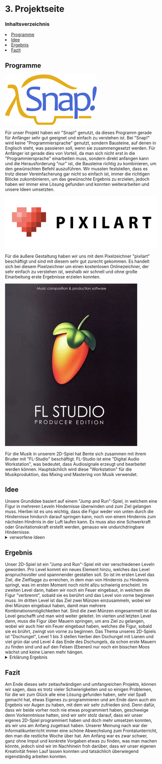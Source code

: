 <h1 id="Projektseite">

<h1 id="kapitel3">3. Projektseite</h1>
  
### Inhaltsverzeichnis
<li><a href="#kapitel3.1">Programme</a></h2></li>
<li><a href="#kapitel3.2">Idee</a></h2></li>
<li><a href="#kapitel3.3">Ergebnis</a></h2></li>
<li><a href="#kapitel3.4">Fazit</a></h2></li>
  
<h2 id="kapitel3.1">Programme</h2>

![logo snap](Bilder/logo_snap.png "Logo Snap")

Für unser Projekt haben wir "Snap!" genutzt, da dieses Programm gerade für Anfänger sehr gut geeignet und einfach zu verstehen ist. Bei "Snap!" wird keine "Programmiersprache" genutzt, sondern Bausteine, auf denen in Englisch steht, was passieren soll, wenn sie zusammengesetzt werden. Für Anfänger ist gerade dies von Vorteil, da man sich nicht erst in die "Programmiersprache" einarbeiten muss, sondern direkt anfangen kann und die Herausforderung "nur" ist, die Bausteine richtig zu kombinieren, um den gewünschten Befehl auszuführen. Wir mussten feststellen, dass es trotz dieser Vereinfacherung gar nicht so einfach ist, immer die richtigen Blöcke zukombinieren, um das gewünschte Ergebnis zu erzielen, jedoch haben wir immer eine Lösung gefunden und konnten weiterarbeiten und unsere Ideen umsetzten.


![logo pixilart](Bilder/logo_pixilart.webp "Logo Pixilart")

Für die äußere Gestaltung haben wir uns mit dem Pixelzeichner "pixilart" beschäftigt und sind mit diesem sehr gut zurecht gekommen. Es handelt sich bei diesem Pixelzeichner um einen kostenlosen Onlinezeichner, der sehr einfach zu verstehen ist, weshalb wir schnell und ohne große Einarbeitung erste Ergebnisse erzielen konnten.

![logo FL-Studio](Bilder/FL_Studio_Logo.jpg "Logo FL-Studio")

Für die Musik in unserem 2D-Spiel hat Bente sich zusammen mit ihrem Bruder mit "FL-Studio" beschäftigt. FL-Studio ist eine "Digital Audio Workstation", was bedeutet, dass Audiosignale erzeugt und bearbeitet werden können. Hauptsächlich wird diese "Workstation" für die Musikproduktion, das Mixing und Mastering von Musik verwendet.

<h2 id="kapitel3.2">Idee</h2>
Unsere Grundidee basiert auf einem "Jump and Run"-Spiel, in welchem eine Figur in mehreren Leveln Hindernisse überwinden und zum Ziel gelangen muss. Hierbei ist es uns wichtig, dass die Figur weder von unten durch die Hindernisse hindurch darauf springen kann, noch von einem Hindernis zum nächsten Hindrnis in der Luft laufen kann. Es muss also eine Schwerkraft oder Gravitationskraft erstellt werden, genauso wie undurchdringbare Hindernisse.

<details id="Link"><summary>verworfene Ideen</summary>
  
- 2D-Spiel: Labyrinth -> Tierpaare müssen sich gegenseitig finden 

- 2D-Spiel: Irrgarten -> farbige Kugel müssen durch ein Wirrwarr von Wegen den richtigen Weg in das Rohr ihrer eigenen Farbe finden
</details>

<h2 id="kapitel3.3">Ergebnis</h2>
Unser 2D-Spiel ist ein "Jump and Run"-Spiel mit vier verschiedenen Leveln geworden. Pro Level kommt ein neues Element hinzu, welches das Level anspruchsvoller und spannnender gestalten soll.
So ist im ersten Level das Ziel, die Zielflagge zu erreichen, in dem man von Hindernis zu Hindernis springt, was im ersten Moment noch nicht allzu schwierig erscheint. Im zweiten Level dann, haben wir noch ein Feuer eingebaut, in welchem die Figur "verbrennt", sobald sie es berührt und das Level von vorne beginnen muss. Im dritten Level ist das Ziel zwei Münzen einzusammeln, wobei wir drei Münzen eingebaut haben, damit man mehrere Kombinationsmöglichkeiten hat. Sind die zwei Münzen eingesammelt ist das Level geschafft und man wird weiter geleitet. Im vierten und letzten Level dann, muss die Figur über Mauern springen, um ans Ziel zu gelangen, wobei wir auch hier ein Feuer eingebaut haben, welches die Figur, sobald sie es brührt, zwingt von vorne zu beginnen.
Das Thema unseres 2D-Spiels ist "Dschungel", Level 1 bis 3 stellen hierbei den Dschungel mit Lianen und viel grün dar und Level 4 das Ende des Dschungels, da schon erste Mauern zu finden sind und auf den Felsen (Ebenen) nur noch ein bisschen Moos wächst und keine Lianen mehr hängen.

<details id="Link"><summary>Erklärung Ergebnis</summary>

<details id="Link"><summary>Erklärung Figur</summary>

Unsere Figur bewegt sich, indem man sie mit den Tasten "a", "d" und "w" steuert. Mit der "d"-Taste geht die Figur nach vorne, mit der "a"-Taste wieder zurück und drückt man die "w"-Taste, springt unsere Figur, dabei ist "15" die Höhe und Geschwindigkeit, die unsere Figur springt bzw "-15" die, die sie fällt. Die Variable "sprung an" signalisiert userer Figur, dass sie nun springen muss. Am Anfang jedes Levels muss man die "space"-Taste drücken, damit sich die Figur auf ihre festgelegte Startposition begibt, welche sich bei x: -206 y:-122 befindet.

![Figur](Bilder/Bewegungen_der_Figur.png "Figur")
</details>

<details id="Link"><summary>Erklärung Musik</summary>

Die Musik in unserem Spiel haben Bente und ihr Bruder mithilfe von "FL-Studio" erstellt. Wenn unser Spiel beginnt, fängt zunächst der "Startsound" an sich abzuspielen, wählt man nun ein Level aus und klickt den "Levelbutton", wir "play-Gamesound" vom jeweiligen "Levelbutton" gebroadcastet und der Sound wechselt zum "Gamesound". Erreicht man nun in den einzelnen Level das Ziel, wechselt der Sound wieder zum "Startsound" mit dem Wechsel zur "Stage" mit dem "zurück zur Levelauswahl"-Button und ein neuer Broadcast signalisiert den Wechsel. Dieser Broadcast ist der selbe, wie der, der die einzelnen Level beendet (Erklärung siehe "Erklärung Level 1").
  
![Musik](Bilder/Programmierung_Musik.png "Musik")

![Levelbutton](Bilder/Programmierung_Levelbutton_II.png "Levelbutton")
</details>

<details id="Link"><summary>Erklärung allgemeine Befehle</summary>

Für den Startbildschirm, welcher den Beginn unseres 2D-Spiels darstellt, haben wir zunächst ein eigenes "Stage Costume" erstellt und danach eigene "Blocks", welche die einzelnen "Sprites" der jeweiligen "Stage Costumes" "hiden" oder "shown", wobei für den Startbildschirm alles "gehidet" werden muss außer das was zum Startbildschirm dazugehört. Klickt man nun den Startknopf wird "StartGame" gebroadcastet, was zum Wechsel zum "Costume" "Levelauswahl" führt, wo erneut alle Elemente außer die "gehidet" werden müssen, welche für diesen Bildschirm wichtig sind. 
Nachdem man ein Level beendet hat, gelangt man zum "Stage Costume" "Level ... geschafft", wo ebenfalls durch einen "Knopf" ein Broadcast verbreitet wird ("zurück zur Levelauswahl"), welcher das "Stage Costume" zurück in das der Levelauswahl ändert.
Wir haben auch noch einen Pop-up programmiert, der zu Beginn jedes Levels erscheint und dem Spieler mitteilt, dass die "space"-Taste gedrückt werden muss, damit die Figur erscheint und man das Spiel spielen kann. Hierfür wird die "Sprite" "gehidet", wenn man das Spiel beginnt bzw. die "space"-Taste gedrückt wird. Die "Sprite wird "geshowed", wenn der Broadcast zum Starten eines Levels gebroadcastet wird.
  
![allgemeine Befehle](Bilder/Programmierung_allgemeiner_Befehle.png "allgemeine Befehle")

![Startknopf](Bilder/Programmierung_Startknopf.png "Startknopf")

![zurück zur Levelauswahl](Bilder/Programmierung_zurück-zur-Levelauswahl.png "zurück zur Levelauswahl")

![Pop up](Bilder/Programmierung_Pop-up.png "Pop up")
</details>

<details id="Link"><summary>Erklärung Level 1</summary>

Um Level 1 zu starten, muss zunächst der Levelbutton 1 geklickt werden, welcher daraufhin "Start-Level-1" broadcastet und zum "Stage Costume" Level 1 wechselt. Hier kommen dann wieder unsere "Blocks" zum Einsatz, die alles "hiden", was nicht zum Level 1.1 gehört. Durch das Bewegen der Figur (siehe Erklärung Figur) gelangt man von Hindernis zu Hindernis und sobald man Ebene 3 erreicht, wird "Switch-to-Level 1.2" gebroadcastet und das "Stage Costume" wird zu Level 1.2 geändert und nun alle Elemente "gehidet", die nicht zum Level 1.2 gehören. Berührt die Figur nun die Zielflagge, wird "Ziel-erreicht" gebroadcastet und das "Costume" zu "Level-1-geschafft" geändert. Von dort gelangt man zurück zur Levelauswahl und kann die nächsten Level spielen (siehe Erklärung allgemeine Befehle).
  
![Levelbutton](Bilder/Programmierung_Levelbutton_I.png "Levelbutton")
  
![Level 1](Bilder/Programmierung_Level1_I.png "Level 1")

![Level 1](Bilder/Programmierung_Level1_II.png "Level 1")
</details>

<details id="Link"><summary>Erklärung Level 2</summary>

Das Grundprinzip ist in jedem Level gleich, jedoch kommt in Level 2 das neue Element "Feuer" hinzu. Wenn die Figur das Feuer berührt, wird "restart" gebroadcastet und das Level startet von vorne, die Figur wird als an ihren Startpunkt x: -210 y: -122 zurückgesetzt. Wird Ebene 8 berührt, wird "Switch-to-Level 2.2" gebroadcastet und das "Stage Costume" ändert sich von Level 2 zu Level 2.2. Auch dieses Level endet mit Berühren der Zielflagge, wodurch "Ziel-erreicht-2" gebroadcastet wird und man zum "Stage Costume" "Level-2-geschafft" gelangt, von wo es zurück zur Levelauswahl geht (siehe Erklärung Level 1).

![Levelbutton](Bilder/Programmierung_Levelbutton_III.png "Levelbutton")

![Level 2](Bilder/Programmierung_Level2_I.png "Level 2")

![Level 2](Bilder/Programmierung_Level2_II.png "Level 2")
</details>

<details id="Link"><summary>Erklärung Level 3</summary>

Auch in diesem Level bleibt das Grundprinzip bestehen, jedoch gibt es zwei neue Aspekte, die dieses Level von den anderen unterscheiden. Zum Einen, dass die Figur in diesem Level Münzen einsammeln muss, wobei jenachdem, um welche Münze es sich handelt, "Münze [...] einsammeln" gebroadcastet wird, wodurch die Münze die Information bekommt, sich zu "hiden". Zum Anderen endet dieses Level nich mit Berühren der Zielflagge, sondern wenn genau zwei Münzen eingesammelt wurden, wofür wir eine neue Variable "Anzahl-Münzen" erstellt haben. Wenn diese "Anzahl-Münzen" dann genau zwei ist, wird "Ziel-erreicht-3" gebroadcastet und ab dort ist der Ablauf dann exakt der gleiche, wie in Level 1 und 2.

![Levelbutton](Bilder/Programmierung_Levelbutton_IV.png "Levelbutton")

![Level 3](Bilder/Programmierung_Level3_I.png "Level 3")

![Level 3](Bilder/Programmierung_Level3_II.png "Level 3")

![Münzen](Bilder/Programmierung_Münzen.png "Münzen")
</details>

<details id="Link"><summary>Erklärung Level 4</summary>

In unserem letzten Level haben wir erneut ein Feuer eingebaut, bei welchem sich die Programmierung jedoch nicht verändert hat (siehe Erklärung Level 2). Neu hinzu ist das Element "Mauer" gekommen, durch welche die Figur nicht hindurch laufen kann, sondern drüber springen muss. Berührt unsere Figur Ebene 26 und Ebene 30 werden "Switch-to-Level 4.2" und "Switch-to-Level 4.3" gebroadcastet und die "Stage Costumes" wechseln von Level 4 zu Level 4.2 und dann zu Level 4.3. In diesem Level gibt es wieder eine Zielflagge, und wenn unsere Figur diese berührt, wird "Ziel-erreicht-4" gebroadcastet und man gelangt wie schon in den vorherigen Leveln zurück zur Levelauswahl.

![Levelbutton](Bilder/Programmierung_Levelbutton_V.png "Levelbutton")

![Level 4](Bilder/Programmierung_Level4_I.png "Level 4")

![Level 4](Bilder/Programmierung_Level4_II.png "Level 4")
</details>
</details>

<h2 id="kapitel3.4">Fazit</h2>
Am Ende dieses sehr zeitaufwändigen und umfangreichen Projekts, können wir sagen, dass es trotz vieler Schwierigkeiten und so einigen Problemen, für die wir zum Glück alle eine Lösung gefunden haben, sehr viel Spaß gemacht hat, etwas Eigenes zu programmieren und am Ende dann auch ein Ergebnis vor Augen zu haben, mit dem wir sehr zufrieden sind. Denn dafür, dass wir beide vorher noch nie etwas programmiert haben, geschweige denn Vorkenntnisse hatten, sind wir sehr stolz darauf, dass wir unser eigenes 2D-Spiel programmiert haben und doch mehr umsetzen konnten, als wir uns am Anfang zugetraut haben.
Unserer Meinung nach war der Informatikunterricht immer eine schöne Abwechslung zum Frontalunterricht, den man die restliche Woche über hat. Am Anfang war es zwar schwer, ganz ohne Imput und konkrete Vorgaben etwas zu finden, was man machen könnte, jedoch sind wir im Nachhinein froh darüber, dass wir unser eigenen Kreativität freien Lauf lassen konnten und tatsächlich überwiegend eigenständig arbeiten konnten. 
